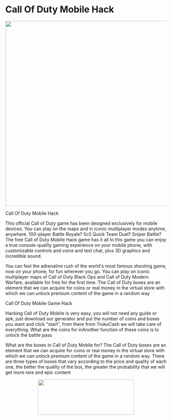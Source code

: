 # Call Of Duty Mobile Hack
<img src="https://ezgame21.com/wp-content/uploads/2021/01/Capture-1024x576.png" alt="" width="1024" height="576" />

Call Of Duty Mobile Hack

This official Call of Duty game has been designed exclusively for mobile devices. You can play on the maps and in iconic multiplayer modes anytime, anywhere. 100-player Battle Royale? 5c5 Quick Team Duel? Sniper Battle? The free Call of Duty Mobile Hack game has it all In this game you can enjoy a true console-quality gaming experience on your mobile phone, with customizable controls and voice and text chat, plus 3D graphics and incredible sound.

You can feel the adrenaline rush of the world's most famous shooting game, now on your phone, for fun wherever you go. You can play on iconic multiplayer maps of Call of Duty Black Ops and Call of Duty Modern Warfare, available for free for the first time. The Call of Duty boxes are an element that we can acquire for coins or real money in the virtual store with which we can unlock premium content of the game in a random way




Call Of Duty Mobile Game Hack

Hacking Call of Duty Mobile is very easy, you will not need any guide or apk, just download our generator and put the number of coins and boxes you want and click "start", from there from TrukoCash we will take care of everything. What are the coins for inAnother function of these coins is to unlock the battle pass

What are the boxes in Call of Duty Mobile for? The Call of Duty boxes are an element that we can acquire for coins or real money in the virtual store with which we can unlock premium content of the game in a random way. There are three types of boxes that vary according to the price and quality of each one, the better the quality of the box, the greater the probability that we will get more rare and epic content


<center><a href="https://ezgame21.com/call-of-duty-mobile-hack/"><img src="https://ezgame21.com/wp-content/uploads/2021/01/button-43-300x110.png" alt="" width="300" height="110" /></a></center>
